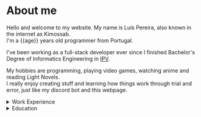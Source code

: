 # About me

Hello and welcome to my website. My name is Luís Pereira, also known in the internet as Kimossab.  
I'm a {{age}} years old programmer from Portugal.  

I've been working as a full-stack developer ever since I finished Bachelor's Degree of Informatics Engineering in [IPV](https://www.estgv.ipv.pt/estgv/).  

My hobbies are programming, playing video games, watching anime and reading Light Novels.  
I really enjoy creating stuff and learning how things work through trial and error, just like my discord bot and this webpage.  

<details class="work-experience">
  <summary>Work Experience</summary>
  {{work_experience}}
</details>
<details class="education">
  <summary>Education</summary>
  {{education}}
</details>